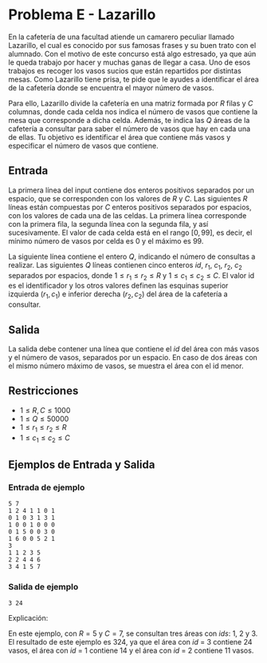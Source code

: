# Problema E - Lazarillo

En la cafetería de una facultad atiende un camarero peculiar llamado Lazarillo,
el cual es conocido por sus famosas frases y su buen trato con el alumnado. Con
el motivo de este concurso está algo estresado, ya que aún le queda trabajo por
hacer y muchas ganas de llegar a casa. Uno de esos trabajos es recoger los
vasos sucios que están repartidos por distintas mesas. Como Lazarillo tiene
prisa, te pide que le ayudes a identificar el área de la cafetería donde se
encuentra el mayor número de vasos.

Para ello, Lazarillo divide la cafetería en una matriz formada por $R$ filas y
$C$ columnas, donde cada celda nos indica el número de vasos que contiene la
mesa que corresponde a dicha celda. Además, te indica las $Q$ áreas de la
cafetería a consultar para saber el número de vasos que hay en cada una de
ellas. Tu objetivo es identificar el área que contiene más vasos y especificar
el número de vasos que contiene.

## Entrada

La primera línea del input contiene dos enteros positivos separados por un
espacio, que se corresponden con los valores de $R$ y $C$. Las siguientes $R$
líneas están compuestas por $C$ enteros positivos separados por espacios, con
los valores de cada una de las celdas. La primera línea corresponde con la
primera fila, la segunda línea con la segunda fila, y así sucesivamente. El
valor de cada celda está en el rango $[0, 99]$, es decir, el mínimo número de
vasos por celda es $0$ y el máximo es $99$.

La siguiente línea contiene el entero $Q$, indicando el número de consultas a
realizar. Las siguientes $Q$ líneas contienen cinco enteros $id$, $r_1$, $c_1$,
$r_2$, $c_2$ separados por espacios, donde $1 \leq r_1 \leq r_2 \leq R$ y $1
\leq c_1 \leq c_2 \leq C$. El valor id es el identificador y los otros valores
definen las esquinas superior izquierda $(r_1, c_1)$ e inferior derecha $(r_2,
c_2)$ del área de la cafetería a consultar.

## Salida

La salida debe contener una línea que contiene el *id* del área con más vasos y
el número de vasos, separados por un espacio. En caso de dos áreas con el mismo
número máximo de vasos, se muestra el área con el id menor.

## Restricciones

- $1 \leq R, C \leq 1000$
- $1 \leq Q \leq 50000$
- $1 \leq r_1 \leq r_2 \leq R$
- $1 \leq c_1 \leq c_2 \leq C$

## Ejemplos de Entrada y Salida

### Entrada de ejemplo
```
5 7
1 2 4 1 1 0 1
0 1 0 3 1 3 1
1 0 0 1 0 0 0
0 1 5 0 0 3 0
1 6 0 0 5 2 1
3
1 1 2 3 5
2 2 4 4 6
3 4 1 5 7
```

### Salida de ejemplo
```
3 24
```

Explicación:

En este ejemplo, con $R = 5$ y $C = 7$, se consultan tres áreas con *ids*: $1$,
$2$ y $3$. El resultado de este ejemplo es $3 24$, ya que el área con *id* =
$3$ contiene $24$ vasos, el área con *id* = $1$ contiene $14$ y el área con
*id* = $2$ contiene $11$ vasos.
